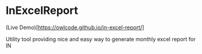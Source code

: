 # InExcelReport 

(Live Demo)[https://owlcode.github.io/in-excel-report/]

Utility tool providing nice and easy way to generate monthly excel report for IN
